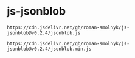 # js-jsonblob

```
https://cdn.jsdelivr.net/gh/roman-smolnyk/js-jsonblob@v0.2.4/jsonblob.js
```

```
https://cdn.jsdelivr.net/gh/roman-smolnyk/js-jsonblob@v0.2.4/jsonblob.min.js
```
